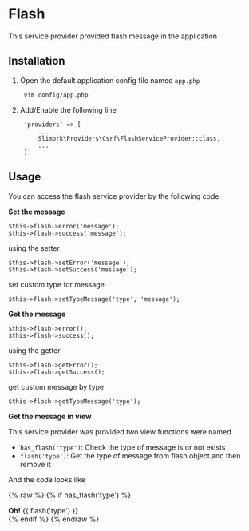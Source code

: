 # Flash

This service provider provided flash message in the application

## Installation

1. Open the default application config file named `app.php`

        vim config/app.php

2. Add/Enable the following line

        'providers' => [
            ...
            Slimork\Providers\Csrf\FlashServiceProvider::class,
            ...
        ]

## Usage

You can access the flash service provider by the following code

**Set the message**

    $this->flash->error('message');
    $this->flash->success('message');

using the setter

    $this->flash->setError('message');
    $this->flash->setSuccess('message');

set custom type for message

    $this->flash->setTypeMessage('type', 'message');

**Get the message**

    $this->flash->error();
    $this->flash->success();

using the getter

    $this->flash->getError();
    $this->flash->getSuccess();

get custom message by type

    $this->flash->getTypeMessage('type');

**Get the message in view**

This service provider was provided two view functions were named

- `has_flash('type')`: Check the type of message is or not exists
- `flash('type')`: Get the type of message from flash object and then remove it

And the code looks like

{% raw %}
    {% if has_flash('type') %}
        <div class="alert alert-type alert-color">
            <strong>Oh!</strong>&nbsp;{{ flash('type') }}
        </div>
    {% endif %}
{% endraw %}
